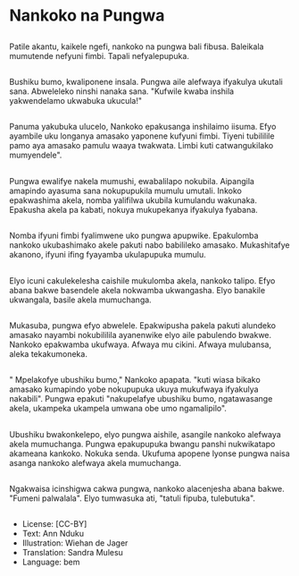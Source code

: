 # Nankoko na Pungwa

##
Patile akantu, kaikele ngefi, nankoko na pungwa bali fibusa. Baleikala mumutende nefyuni fimbi. Tapali nefyalepupuka.

##
Bushiku bumo, kwaliponene insala. Pungwa aile alefwaya ifyakulya ukutali sana. Abweleleko ninshi nanaka sana. "Kufwile kwaba inshila yakwendelamo ukwabuka ukucula!"

##
Panuma yakubuka ulucelo, Nankoko epakusanga inshilaimo iisuma. Efyo ayambile uku longanya amasako yaponene kufyuni fimbi. Tiyeni tubililile pamo aya amasako pamulu waaya twakwata. Limbi kuti catwangukilako mumyendele".

##
Pungwa ewalifye nakela mumushi, ewabalilapo nokubila. Aipangila amapindo ayasuma sana nokupupukila mumulu umutali. Inkoko epakwashima akela, nomba yalifilwa ukubila kumulandu wakunaka. Epakusha akela pa kabati, nokuya mukupekanya ifyakulya fyabana.

##
Nomba ifyuni fimbi fyalimwene uko pungwa apupwike. Epakulomba nankoko ukubashimako akele pakuti nabo babilileko amasako. Mukashitafye akanono, ifyuni ifing fyayamba ukulapupuka mumulu.

##
Elyo icuni cakulekelesha caishile mukulomba akela, nankoko talipo. Efyo abana bakwe basendele akela nokwamba ukwangasha. Elyo banakile ukwangala, basile akela mumuchanga.

##
Mukasuba, pungwa efyo abwelele. Epakwipusha pakela pakuti alundeko amasako nayambi nokubililila ayanenwike elyo aile pabulendo bwakwe. Nankoko epakwamba ukufwaya. Afwaya mu cikini. Afwaya mulubansa, aleka tekakumoneka.

##
" Mpelakofye ubushiku bumo," Nankoko apapata. "kuti wiasa bikako amasako kumapindo yobe nokupupuka ukuya mukufwaya ifyakulya nakabili". Pungwa epakuti "nakupelafye ubushiku bumo, ngatawasange akela, ukampeka ukampela umwana obe umo ngamalipilo".

##
Ubushiku bwakonkelepo, elyo pungwa aishile, asangile nankoko alefwaya akela mumuchanga. Pungwa epakupupuka bwangu panshi nukwikatapo akameana kankoko. Nokuka senda. Ukufuma apopene lyonse pungwa naisa asanga nankoko alefwaya akela mumuchanga.

##
Ngakwaisa icinshigwa cakwa pungwa, nankoko alacenjesha abana bakwe. "Fumeni palwalala". Elyo tumwasuka ati, "tatuli fipuba, tulebutuka".

##
* License: [CC-BY]
* Text: Ann Nduku
* Illustration: Wiehan de Jager
* Translation: Sandra Mulesu
* Language: bem
